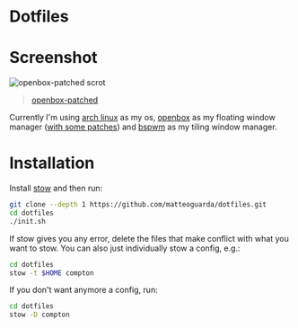 # Dotfiles

# Screenshot

![openbox-patched scrot](https://user-images.githubusercontent.com/40271651/42960069-11335e0c-8b8b-11e8-96ca-be82774ff0a3.png)
> [openbox-patched]

Currently I'm using [arch linux] as my os, [openbox] as my floating window manager ([with some patches]) and [bspwm] as my tiling window manager.

# Installation

Install [stow] and then run:
```bash
git clone --depth 1 https://github.com/matteoguarda/dotfiles.git
cd dotfiles
./init.sh
```

If stow gives you any error, delete the files that make conflict with what you want to stow.
You can also just individually stow a config, e.g.:
```bash
cd dotfiles
stow -t $HOME compton
```

If you don't want anymore a config, run:
```bash
cd dotfiles
stow -D compton
```

[arch linux]: https://www.archlinux.org
[openbox]: http://openbox.org/wiki/Main_Page
[openbox-patched]: https://github.com/dylanaraps/openbox-patched
[with some patches]: https://github.com/dylanaraps/openbox-patched
[bspwm]: https://github.com/baskerville/bspwm
[stow]: https://www.gnu.org/software/stow
